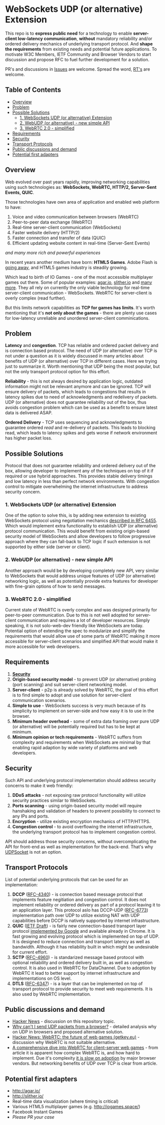 # WebSockets UDP (or alternative) Extension

This repo is to **express public need** for a technology to enable **server-client low-latency communication**, **without** mandatory reliability and/or ordered delivery mechanics of underlying transport protocol.
And **shape the requirements** from existing needs and potential future applications.
To motivate W3C Members, IETF Community and Browser Vendors to start discussion and propose RFC to fuel further development for a solution.

PR's and discussions in [Issues](https://github.com/Maksims/web-udp-public/issues) are welcome.
Spread the word, [RT's](https://twitter.com/mrmaxm/status/890256659607584768) are welcome.

## Table of Contents

- [Overview](#overview)
- [Problem](#problem)
- [Possible Solutions](#possible-solutions)
  - [1. WebSockets UDP (or alternative) Extension](#1-websockets-udp-or-alternative-extension)
  - [2. WebUDP (or alternative) - new simple API](#2-webudp-or-alternative---new-simple-api)
  - [3. WebRTC 2.0 - simplified](#3-webrtc-20---simplified)
- [Requirements](#requirements)
- [Security](#security)
- [Transport Protocols](#transport-protocols)
- [Public discussions and demand](#public-discussions-and-demand)
- [Potential first adapters](#potential-first-adapters)

## Overview

Web evolved over past years rapidly, improving networking capabilities using such technologies as: **WebSockets, WebRTC, HTTP/2, Server-Sent Events, QUIC**.

Those technologies have own area of application and enabled web platform to have:
1. Voice and video communication between browsers (WebRTC)
2. Peer-to-peer data exchange (WebRTC)
3. Real-time server-client communication (WebSockets)
4. Faster website delivery (HTTP/2)
5. Faster connection and transfer of data (QUIC)
6. Efficient updating website content in real-time (Server-Sent Events)

*and many more rich and powerful experiences*

In recent years another medium have born: **HTML5 Games**. Adobe Flash is [going away](https://blogs.adobe.com/conversations/2017/07/adobe-flash-update.html), and HTML5 games industry is steadily growing.

Which lead to birth of IO Games - one of the most accessible multiplayer games out there. Some of popular examples: [agar.io](http://agar.io/), [slither.io](http://slither.io/) and [many more](http://iogames.space/). They all rely on currently the only viable technology for real-time server-client communication - WebSockets. WebRTC for server-client is overly complex (read further).

But this limits network capabilities as **TCP for games has limits**.
It's worth mentioning that it's **not only about the games** - there are plenty use cases for low-latency unreliable and unordered server-client comminications.

## Problem

**Latency** and **congestion**. TCP has reliable and ordered packet delivery and is connection based protocol.
The need of UDP (or alternative) over TCP is not under a question as it is widely discussed in many articles about benefits of UDP (or alternative) over TCP in different cases. Here we trying just to summarize it. Worth mentioning that UDP being the most popular, but not the only transport protocol option for this effort.

**Reliability** - this is not always desired by application logic, outdated information might not be relevant anymore and can be ignored. TCP will ensure delivery of packets, which leads to congestions that results in latency spikes due to need of acknowledgments and redelivery of packets. UDP (or alternative) does not guarantee reliability out of the box, thus avoids congestion problem which can be used as a benefit to ensure latest data is delivered ASAP.

**Ordered Delivery** - TCP uses sequencing and acknowledgments to guarantee ordered *read* and re-delivery of packets. This leads to blocking read, which leads to latency spikes and gets worse if network environment has higher packet loss.

## Possible Solutions

Protocol that does not guarantee reliability and ordered delivery out of the box, allowing developer to implement any of the techniques on top of it if required or use hybrid approaches. This provides stable delivery timings and low latency in less than perfect network environments. With congestion control to mitigate overwhelming the internet infrastructure to address security concern.

### 1. WebSockets UDP (or alternative) Extension

One of the option to solve this, is by adding new extension to existing WebSockets protocol using negotiation mechanics [described in RFC 6455](https://tools.ietf.org/html/rfc6455#section-9). Which would implement extra functionality to establish UDP (or alternative) protocol communication. This would benefit from existing origin-based security model of WebSockets and allow developers to follow progressive approach where they can fall-back to TCP logic if such extension is not supported by either side (server or client).

### 2. WebUDP (or alternative) - new simple API

Another approach would be by developing completely new API, very similar to WebSockets that would address unique features of UDP (or alternative) networking logic, as well as potentially provide extra features for developer with fine-grain options of how to send messages.

### 3. WebRTC 2.0 - simplified

Current state of WebRTC is overly complex and was designed primarily for peer-to-peer communication. Due to this is not well adopted for server-client communication and requires a lot of developer resources. Simply speaking, it is not solo-web-dev friendly like WebSockets are today. Potential option of extending the spec to modularize and simplify the requirements that would allow use of some parts of WebRTC making it more accessible for server-client scenarios and simplified API that would make it more accessible for web developers.

## Requirements

1. [**Security**](#security)
2. **Origin-based security model** - to prevent UDP (or alternative) probing (port scanning) and suit server-client networking model.
3. **Server-client** - p2p is already solved by WebRTC, the goal of this effort is to find simple to adopt and use solution for server-client communication scenarios.
4. **Simple to use** - WebSockets success is very much because of its simplicity to implement on server-side and how easy it is to use in the browser.
5. **Minimum header overhead** - some of extra data framing over pure UDP (or alternative) will be potentially required but has to be kept at minimum.
6. **Minimum opinion or tech requirements** - WebRTC suffers from complexity and requirements when WebSockets are minimal by that enabling rapid adaption by wide variety of platforms and web developers.

## Security

Such API and underlying protocol implementation should address security concerns to make it web friendly:

1. **DDoS attacks** - not exposing raw protocol functionality will utilize security practices similar to WebSockets.
2. **Ports scanning** - using origin-based security model will require hanshaking and validation of headers to prevent possibility to connect to any IPs and ports.
3. **Encryption** - utilize existing encryption mechanics of HTTP/HTTPS.
4. **Congestion control** - to avoid overflowing the internet infrastructure, the underlying transport protocol has to implement congestion control.

API should address those security concerns, without overcomplicating the API for front-end as well as implementation for the back-end.
That's why [UDPSocket](https://www.w3.org/TR/tcp-udp-sockets/) is not an option.

## Transport Protocols

List of potential underlying protocols that can be used for an implementation:

1. **DCCP** ([RFC-4340](https://tools.ietf.org/html/rfc4340)) - is connection based message protocol that implements feature negitiation and congestion control. It does not implement reliability or ordered delivery as part of a protocol leaving it to an application layer. This protocol aslo has DCCP-UDP ([RFC-6773](https://tools.ietf.org/html/rfc6773)) implementation path over UDP to utilize existing NAT with UDP capabilities before DCCP is natively supported by internet infrastructure.
2. **QUIC** ([IETF Draft](https://tools.ietf.org/html/draft-hamilton-early-deployment-quic-00)) - is fairly new connection-based transport layer protocol [implemented by Google](https://www.chromium.org/quic) and available already in Chrome. It is fast growing and evolving protocol which is implemented on top of UDP. It is designed to reduce connection and transport latency as well as bandwidth. Although it has reliability built in which might be undesirable for current effort.
3. **SCTP** ([RFC-4960](https://tools.ietf.org/html/rfc4960)) - is standarized message based protocol with optional reliability and ordered delivery built in, as well as congestion control. It is also used in WebRTC for DataChannel. Due to adoption by WebRTC it lead to better support by internet infrastructure and implementations on OS level.
4. **DTLS** ([RFC-6347](https://tools.ietf.org/html/rfc6347)) - is a layer that can be implemented on top of transport protocol to provide security to meet web requirements. It is also used by WebRTC implementation.

## Public discussions and demand

- [Hacker News](https://news.ycombinator.com/item?id=14859280) - discussion on this repository topic.
- [Why can't I send UDP packets from a browser?](https://new.gafferongames.com/post/why_cant_i_send_udp_packets_from_a_browser/) - detailed analysis why on UDP in browsers and proposed alternative solution.
- [Hacker News: WebRTC: the future of web games (getkey.eu)](https://news.ycombinator.com/item?id=13264952) - discussion why WebRTC is not suitable alternative.
- [A comprehensive dive into WebRTC for client-server web games](http://blog.brkho.com/2017/03/15/dive-into-client-server-web-games-webrtc/) - from article it is apparent how complex WebRTC is, and how hard to implement. Due it's complexity [it is slow on adoption](http://caniuse.com/#feat=rtcpeerconnection) by major browser vendors. But networking benefits of UDP over TCP is clear from article.

## Potential first adapters

- http://agar.io/
- http://slither.io/
- Real-time data visualization (where timing is critical)
- Various HTML5 multiplayer games (e.g. http://iogames.space/)
- Facebook Instant Games
- *Please PR your case*
